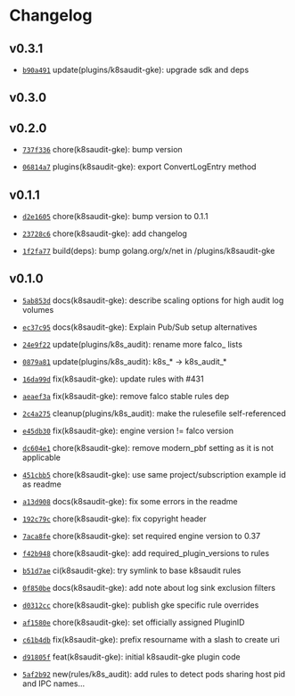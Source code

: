 # Changelog

## v0.3.1

* [`b90a491`](https://github.com/falcosecurity/plugins/commit/b90a4917) update(plugins/k8saudit-gke): upgrade sdk and deps


## v0.3.0


## v0.2.0

* [`737f336`](https://github.com/falcosecurity/plugins/commit/737f336d) chore(k8saudit-gke): bump version

* [`06814a7`](https://github.com/falcosecurity/plugins/commit/06814a79) plugins(k8saudit-gke): export ConvertLogEntry method


## v0.1.1

* [`d2e1605`](https://github.com/falcosecurity/plugins/commit/d2e16052) chore(k8saudit-gke): bump version to 0.1.1

* [`23728c6`](https://github.com/falcosecurity/plugins/commit/23728c61) chore(k8saudit-gke): add changelog

* [`1f2fa77`](https://github.com/falcosecurity/plugins/commit/1f2fa778) build(deps): bump golang.org/x/net in /plugins/k8saudit-gke


## v0.1.0

* [`5ab853d`](https://github.com/falcosecurity/plugins/commit/5ab853d4) docs(k8saudit-gke): describe scaling options for high audit log volumes

* [`ec37c95`](https://github.com/falcosecurity/plugins/commit/ec37c953) docs(k8saudit-gke): Explain Pub/Sub setup alternatives

* [`24e9f22`](https://github.com/falcosecurity/plugins/commit/24e9f229) update(plugins/k8s_audit): rename more falco_ lists

* [`0879a81`](https://github.com/falcosecurity/plugins/commit/0879a813) update(plugins/k8s_audit): k8s_* -> k8s_audit_*

* [`16da99d`](https://github.com/falcosecurity/plugins/commit/16da99d2) fix(k8saudit-gke): update rules with #431

* [`aeaef3a`](https://github.com/falcosecurity/plugins/commit/aeaef3a2) fix(k8saudit-gke): remove falco stable rules dep

* [`2c4a275`](https://github.com/falcosecurity/plugins/commit/2c4a2757) cleanup(plugins/k8s_audit): make the rulesefile self-referenced

* [`e45db30`](https://github.com/falcosecurity/plugins/commit/e45db302) fix(k8saudit-gke): engine version != falco version

* [`dc604e1`](https://github.com/falcosecurity/plugins/commit/dc604e12) chore(k8saudit-gke): remove modern_pbf setting as it is not applicable

* [`451cbb5`](https://github.com/falcosecurity/plugins/commit/451cbb59) chore(k8saudit-gke): use same project/subscription example id as readme

* [`a13d908`](https://github.com/falcosecurity/plugins/commit/a13d908d) docs(k8saudit-gke): fix some errors in the readme

* [`192c79c`](https://github.com/falcosecurity/plugins/commit/192c79c8) chore(k8saudit-gke): fix copyright header

* [`7aca8fe`](https://github.com/falcosecurity/plugins/commit/7aca8fe0) chore(k8saudit-gke): set required engine version to 0.37

* [`f42b948`](https://github.com/falcosecurity/plugins/commit/f42b9488) chore(k8saudit-gke): add required_plugin_versions to rules

* [`b51d7ae`](https://github.com/falcosecurity/plugins/commit/b51d7ae6) ci(k8saudit-gke): try symlink to base k8saudit rules

* [`0f850be`](https://github.com/falcosecurity/plugins/commit/0f850be2) docs(k8saudit-gke): add note about log sink exclusion filters

* [`d0312cc`](https://github.com/falcosecurity/plugins/commit/d0312cc4) chore(k8saudit-gke): publish gke specific rule overrides

* [`af1580e`](https://github.com/falcosecurity/plugins/commit/af1580ee) chore(k8saudit-gke): set officially assigned PluginID

* [`c61b4db`](https://github.com/falcosecurity/plugins/commit/c61b4db8) fix(k8saudit-gke): prefix resourname with a slash to create uri

* [`d91805f`](https://github.com/falcosecurity/plugins/commit/d91805f1) feat(k8saudit-gke): initial k8saudit-gke plugin code

* [`5af2b92`](https://github.com/falcosecurity/plugins/commit/5af2b922) new(rules/k8s_audit): add rules to detect pods sharing host pid and IPC names...


